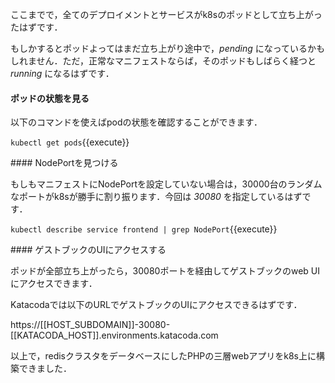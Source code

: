 ここまでで，全てのデプロイメントとサービスがk8sのポッドとして立ち上がったはずです．

もしかするとポッドよってはまだ立ち上がり途中で，_pending_ になっているかもしれません．ただ，正常なマニフェストならば，そのポッドもしばらく経つと _running_ になるはずです．

#### ポッドの状態を見る 

以下のコマンドを使えばpodの状態を確認することができます．

`kubectl get pods`{{execute}}

#### NodePortを見つける

もしもマニフェストにNodePortを設定していない場合は，30000台のランダムなポートがk8sが勝手に割り振ります．今回は _30080_ を指定しているはずです．

`kubectl describe service frontend | grep NodePort`{{execute}}

#### ゲストブックのUIにアクセスする

ポッドが全部立ち上がったら，30080ポートを経由してゲストブックのweb UIにアクセスできます．

Katacodaでは以下のURLでゲストブックのUIにアクセスできるはずです．

https://[[HOST_SUBDOMAIN]]-30080-[[KATACODA_HOST]].environments.katacoda.com

以上で，redisクラスタをデータベースにしたPHPの三層webアプリをk8s上に構築できました．
